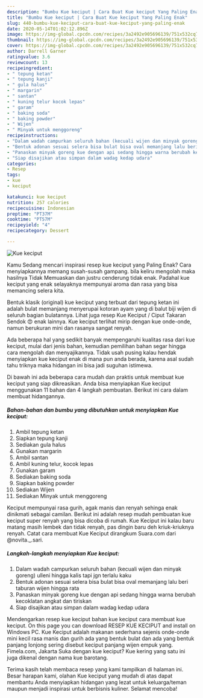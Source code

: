 ```yaml
---
description: "Bumbu Kue keciput | Cara Buat Kue keciput Yang Paling Enak"
title: "Bumbu Kue keciput | Cara Buat Kue keciput Yang Paling Enak"
slug: 440-bumbu-kue-keciput-cara-buat-kue-keciput-yang-paling-enak
date: 2020-05-14T01:02:12.896Z
image: https://img-global.cpcdn.com/recipes/3a2492e905696139/751x532cq70/kue-keciput-foto-resep-utama.jpg
thumbnail: https://img-global.cpcdn.com/recipes/3a2492e905696139/751x532cq70/kue-keciput-foto-resep-utama.jpg
cover: https://img-global.cpcdn.com/recipes/3a2492e905696139/751x532cq70/kue-keciput-foto-resep-utama.jpg
author: Darrell Garner
ratingvalue: 3.6
reviewcount: 13
recipeingredient:
- " tepung ketan"
- " tepung kanji"
- " gula halus"
- " margarin"
- " santan"
- " kuning telur kocok lepas"
- " garam"
- " baking soda"
- " baking powder"
- " Wijen"
- " Minyak untuk menggoreng"
recipeinstructions:
- "Dalam wadah campurkan seluruh bahan (kecuali wijen dan minyak goreng) ulleni hingga kalis tapi jgn terlalu kaku"
- "Bentuk adonan sesuai selera bisa bulat bisa oval memanjang lalu beri taburan wijen hingga rata"
- "Panaskan minyak goreng kue dengan api sedang hingga warna berubah kecoklatan angkat dan tiriskan"
- "Siap disajikan atau simpan dalam wadag kedap udara"
categories:
- Resep
tags:
- kue
- keciput

katakunci: kue keciput 
nutrition: 257 calories
recipecuisine: Indonesian
preptime: "PT37M"
cooktime: "PT57M"
recipeyield: "4"
recipecategory: Dessert

---
```



![Kue keciput](https://img-global.cpcdn.com/recipes/3a2492e905696139/751x532cq70/kue-keciput-foto-resep-utama.jpg)

Kamu Sedang mencari inspirasi resep kue keciput yang Paling Enak? Cara menyiapkannya memang susah-susah gampang. bila keliru mengolah maka hasilnya Tidak Memuaskan dan justru cenderung tidak enak. Padahal kue keciput yang enak selayaknya mempunyai aroma dan rasa yang bisa memancing selera kita.

Bentuk klasik (original) kue keciput yang terbuat dari tepung ketan ini adalah bulat memanjang menyerupai kotoran ayam yang di balut biji wijen di seluruh bagian bulatannya. Lihat juga resep Kue Keciput / Ciput Takaran Sendok 😍 enak lainnya. Kue keciput terlihat mirip dengan kue onde-onde, namun berukuran mini dan rasanya sangat renyah.

Ada beberapa hal yang sedikit banyak mempengaruhi kualitas rasa dari kue keciput, mulai dari jenis bahan, kemudian pemilihan bahan segar hingga cara mengolah dan menyajikannya. Tidak usah pusing kalau hendak menyiapkan kue keciput enak di mana pun anda berada, karena asal sudah tahu triknya maka hidangan ini bisa jadi suguhan istimewa.


Di bawah ini ada beberapa cara mudah dan praktis untuk membuat kue keciput yang siap dikreasikan. Anda bisa menyiapkan Kue keciput menggunakan 11 bahan dan 4 langkah pembuatan. Berikut ini cara dalam membuat hidangannya.

<!--inarticleads1-->

##### Bahan-bahan dan bumbu yang dibutuhkan untuk menyiapkan Kue keciput:

1. Ambil  tepung ketan
1. Siapkan  tepung kanji
1. Sediakan  gula halus
1. Gunakan  margarin
1. Ambil  santan
1. Ambil  kuning telur, kocok lepas
1. Gunakan  garam
1. Sediakan  baking soda
1. Siapkan  baking powder
1. Sediakan  Wijen
1. Sediakan  Minyak untuk menggoreng


Keciput mempunyai rasa gurih, agak manis dan renyah sehinga enak dinikmati sebagai camilan. Berikut ini adalah resep mudah pembuatan kue keciput super renyah yang bisa dicoba di rumah. Kue Keciput ini kalau baru matang masih lembek dan tidak renyah, pas dingin baru deh kriuk-kriuknya renyah. Catat cara membuat Kue Keciput dirangkum Suara.com dari @novita._.sari. 

<!--inarticleads2-->

##### Langkah-langkah menyiapkan Kue keciput:

1. Dalam wadah campurkan seluruh bahan (kecuali wijen dan minyak goreng) ulleni hingga kalis tapi jgn terlalu kaku
1. Bentuk adonan sesuai selera bisa bulat bisa oval memanjang lalu beri taburan wijen hingga rata
1. Panaskan minyak goreng kue dengan api sedang hingga warna berubah kecoklatan angkat dan tiriskan
1. Siap disajikan atau simpan dalam wadag kedap udara


Mendengarkan resep kue keciput bahan kue keciput cara membuat kue keciput. On this page you can download RESEP KUE KECIPUT and install on Windows PC. Kue Keciput adalah makanan sederhana sejenis onde-onde mini kecil rasa manis dan gurih ada yang bentuk bulat dan ada yang bentuk panjang lonjong sering disebut keciput panjang wijen empuk yang. Fimela.com, Jakarta Suka dengan kue keciput? Kue kering yang satu ini juga dikenal dengan nama kue barotang. 

Terima kasih telah membaca resep yang kami tampilkan di halaman ini. Besar harapan kami, olahan Kue keciput yang mudah di atas dapat membantu Anda menyiapkan hidangan yang lezat untuk keluarga/teman maupun menjadi inspirasi untuk berbisnis kuliner. Selamat mencoba!
